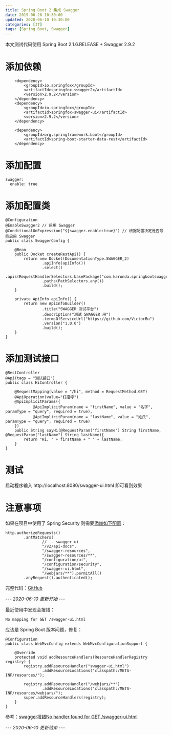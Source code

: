 ```yaml
---
title: Spring Boot 2 集成 Swagger
date: 2019-06-26 10:30:00
updated: 2020-06-10 10:30:00
categories: [IT]
tags: [Spring Boot, Swagger]
---
```


本文测试代码使用 Spring Boot 2.1.6.RELEASE + Swagger 2.9.2

# 添加依赖

```
    <dependency>
        <groupId>io.springfox</groupId>
        <artifactId>springfox-swagger2</artifactId>
        <version>2.9.2</version>
    </dependency>
    <dependency>
        <groupId>io.springfox</groupId>
        <artifactId>springfox-swagger-ui</artifactId>
        <version>2.9.2</version>
    </dependency>

    <dependency>
        <groupId>org.springframework.boot</groupId>
        <artifactId>spring-boot-starter-data-rest</artifactId>
    </dependency>
```

# 添加配置

```
swagger:
  enable: true
```

# 添加配置类

```
@Configuration
@EnableSwagger2 // 启用 Swagger
@ConditionalOnExpression("${swagger.enable:true}") // 根据配置决定是否最终启用 Swagger
public class SwaggerConfig {

    @Bean
    public Docket createRestApi() {
        return new Docket(DocumentationType.SWAGGER_2)
                .apiInfo(apiInfo())
                .select()
                .apis(RequestHandlerSelectors.basePackage("com.karonda.springbootswagger.controller"))
                .paths(PathSelectors.any())
                .build();
    }

    private ApiInfo apiInfo() {
        return new ApiInfoBuilder()
                .title("SWAGGER 测试平台")
                .description("测试 SWAGGER 用")
                .termsOfServiceUrl("https://github.com/VictorBu")
                .version("1.0.0")
                .build();
    }
}
```

# 添加测试接口

```
@RestController
@Api(tags = "测试接口")
public class HiController {

    @RequestMapping(value = "/hi", method = RequestMethod.GET)
    @ApiOperation(value="打招呼")
    @ApiImplicitParams({
            @ApiImplicitParam(name = "firstName", value = "名字", paramType = "query", required = true),
            @ApiImplicitParam(name = "lastName", value = "姓氏", paramType = "query", required = true)
    })
    public String sayHi(@RequestParam("firstName") String firstName, @RequestParam("lastName") String lastName){
        return "Hi, " + firstName + " " + lastName;
    }
}
```

# 测试

启动程序输入 http://localhost:8080/swagger-ui.html 即可看到效果

# 注意事项

如果在项目中使用了 Spring Security 则需要[添加如下配置](https://stackoverflow.com/questions/37671125/how-to-configure-spring-security-to-allow-swagger-url-to-be-accessed-without-aut)：

```
http.authorizeRequests()
        .antMatchers(
                // -- swagger ui
                "/v2/api-docs",
                "/swagger-resources",
                "/swagger-resources/**",
                "/configuration/ui",
                "/configuration/security",
                "/swagger-ui.html",
                "/webjars/**").permitAll()
        .anyRequest().authenticated();
```



完整代码：[GitHub](https://github.com/VictorBu/code-snippet/tree/master/java/spring-boot-swagger)

*--- 2020-06-10 更新开始 ---*

最近使用中发现会报错：

```
No mapping for GET /swagger-ui.html
```

应该是 Spring Boot 版本问题，修复：

```
@Configuration
public class WebMvcConfig extends WebMvcConfigurationSupport {

    @Override
    protected void addResourceHandlers(ResourceHandlerRegistry registry) {
        registry.addResourceHandler("swagger-ui.html")
                .addResourceLocations("classpath:/META-INF/resources/");

        registry.addResourceHandler("/webjars/**")
                .addResourceLocations("classpath:/META-INF/resources/webjars/");
        super.addResourceHandlers(registry);
    }
}
```

参考：[swagger报错No handler found for GET /swagger-ui.html](https://www.cnblogs.com/guanghe/p/10238990.html)

*--- 2020-06-10 更新结束 ---*

